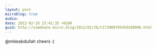 ```yaml
---
layout: post
microblog: true
audio: 
date: 2012-02-26 23:42:35 +0100
guid: http://samdeane.micro.blog/2012/02/26/t173900795459280896.html
---
```

@mikeabdullah cheers :)
